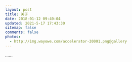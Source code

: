 ```yaml
---
layout: post
title: 关于
date: 2018-01-12 09:40:04
updated: 2021-5-17 17:43:30
sitemap: false
comments: false
photos:
  - http://img.wayowe.com/accelerator-20001.png@gallery
---
```


……

<!-- 我把良心剁碎喂狗了，这样就不用做被欺负的好人了；
我把眼睛挖出当泡踩，这样就不用看那些个肮脏了；
我把脑子搅成浆倒掉，这样就不用想那么多没用的了。 -->
